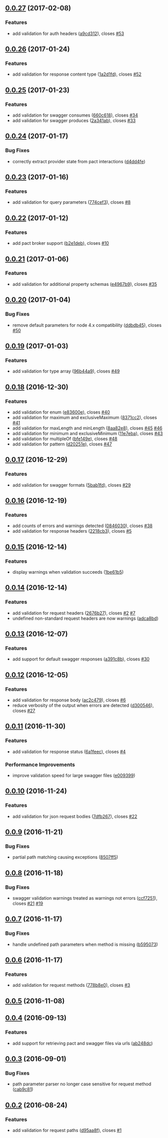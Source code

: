 <a name="0.0.27"></a>
## [0.0.27](https://bitbucket.org/atlassian/swagger-pact-validator/compare/0.0.26...v0.0.27) (2017-02-08)


### Features

* add validation for auth headers ([a9cd312](https://bitbucket.org/atlassian/swagger-pact-validator/commits/a9cd312)), closes [#53](https://bitbucket.org/atlassian/swagger-pact-validator/issue/53)



<a name="0.0.26"></a>
## [0.0.26](https://bitbucket.org/atlassian/swagger-pact-validator/compare/0.0.25...v0.0.26) (2017-01-24)


### Features

* add validation for response content type ([1a2d1fd](https://bitbucket.org/atlassian/swagger-pact-validator/commits/1a2d1fd)), closes [#52](https://bitbucket.org/atlassian/swagger-pact-validator/issue/52)



<a name="0.0.25"></a>
## [0.0.25](https://bitbucket.org/atlassian/swagger-pact-validator/compare/0.0.24...v0.0.25) (2017-01-23)


### Features

* add validation for swagger consumes ([660c618](https://bitbucket.org/atlassian/swagger-pact-validator/commits/660c618)), closes [#34](https://bitbucket.org/atlassian/swagger-pact-validator/issue/34)
* add validation for swagger produces ([2a341ab](https://bitbucket.org/atlassian/swagger-pact-validator/commits/2a341ab)), closes [#33](https://bitbucket.org/atlassian/swagger-pact-validator/issue/33)



<a name="0.0.24"></a>
## [0.0.24](https://bitbucket.org/atlassian/swagger-pact-validator/compare/0.0.23...v0.0.24) (2017-01-17)


### Bug Fixes

* correctly extract provider state from pact interactions ([d4dd4fe](https://bitbucket.org/atlassian/swagger-pact-validator/commits/d4dd4fe))



<a name="0.0.23"></a>
## [0.0.23](https://bitbucket.org/atlassian/swagger-pact-validator/compare/0.0.22...v0.0.23) (2017-01-16)


### Features

* add validation for query parameters ([774cef3](https://bitbucket.org/atlassian/swagger-pact-validator/commits/774cef3)), closes [#8](https://bitbucket.org/atlassian/swagger-pact-validator/issue/8)



<a name="0.0.22"></a>
## [0.0.22](https://bitbucket.org/atlassian/swagger-pact-validator/compare/0.0.21...v0.0.22) (2017-01-12)


### Features

* add pact broker support ([b2e1deb](https://bitbucket.org/atlassian/swagger-pact-validator/commits/b2e1deb)), closes [#10](https://bitbucket.org/atlassian/swagger-pact-validator/issue/10)



<a name="0.0.21"></a>
## [0.0.21](https://bitbucket.org/atlassian/swagger-pact-validator/compare/0.0.20...v0.0.21) (2017-01-06)


### Features

* add validation for additional property schemas ([e4967b9](https://bitbucket.org/atlassian/swagger-pact-validator/commits/e4967b9)), closes [#35](https://bitbucket.org/atlassian/swagger-pact-validator/issue/35)



<a name="0.0.20"></a>
## [0.0.20](https://bitbucket.org/atlassian/swagger-pact-validator/compare/0.0.19...v0.0.20) (2017-01-04)


### Bug Fixes

* remove default parameters for node 4.x compatibility ([ddbdb45](https://bitbucket.org/atlassian/swagger-pact-validator/commits/ddbdb45)), closes [#50](https://bitbucket.org/atlassian/swagger-pact-validator/issue/50)



<a name="0.0.19"></a>
## [0.0.19](https://bitbucket.org/atlassian/swagger-pact-validator/compare/0.0.18...v0.0.19) (2017-01-03)


### Features

* add validation for type array ([96b44a9](https://bitbucket.org/atlassian/swagger-pact-validator/commits/96b44a9)), closes [#49](https://bitbucket.org/atlassian/swagger-pact-validator/issue/49)



<a name="0.0.18"></a>
## [0.0.18](https://bitbucket.org/atlassian/swagger-pact-validator/compare/0.0.17...v0.0.18) (2016-12-30)


### Features

* add validation for enum ([e83600e](https://bitbucket.org/atlassian/swagger-pact-validator/commits/e83600e)), closes [#40](https://bitbucket.org/atlassian/swagger-pact-validator/issue/40)
* add validation for maximum and exclusiveMaximum ([8371cc2](https://bitbucket.org/atlassian/swagger-pact-validator/commits/8371cc2)), closes [#41](https://bitbucket.org/atlassian/swagger-pact-validator/issue/41)
* add validation for maxLength and minLength ([8aa82e8](https://bitbucket.org/atlassian/swagger-pact-validator/commits/8aa82e8)), closes [#45](https://bitbucket.org/atlassian/swagger-pact-validator/issue/45) [#46](https://bitbucket.org/atlassian/swagger-pact-validator/issue/46)
* add validation for minimum and exclusiveMinimum ([11e7eba](https://bitbucket.org/atlassian/swagger-pact-validator/commits/11e7eba)), closes [#43](https://bitbucket.org/atlassian/swagger-pact-validator/issue/43)
* add validation for multipleOf ([bfe149e](https://bitbucket.org/atlassian/swagger-pact-validator/commits/bfe149e)), closes [#48](https://bitbucket.org/atlassian/swagger-pact-validator/issue/48)
* add validation for pattern ([d20251e](https://bitbucket.org/atlassian/swagger-pact-validator/commits/d20251e)), closes [#47](https://bitbucket.org/atlassian/swagger-pact-validator/issue/47)



<a name="0.0.17"></a>
## [0.0.17](https://bitbucket.org/atlassian/swagger-pact-validator/compare/0.0.16...v0.0.17) (2016-12-29)


### Features

* add validation for swagger formats ([5bab1fd](https://bitbucket.org/atlassian/swagger-pact-validator/commits/5bab1fd)), closes [#29](https://bitbucket.org/atlassian/swagger-pact-validator/issue/29)



<a name="0.0.16"></a>
## [0.0.16](https://bitbucket.org/atlassian/swagger-pact-validator/compare/0.0.15...v0.0.16) (2016-12-19)


### Features

* add counts of errors and warnings detected ([0846030](https://bitbucket.org/atlassian/swagger-pact-validator/commits/0846030)), closes [#38](https://bitbucket.org/atlassian/swagger-pact-validator/issue/38)
* add validation for response headers ([2218cb3](https://bitbucket.org/atlassian/swagger-pact-validator/commits/2218cb3)), closes [#5](https://bitbucket.org/atlassian/swagger-pact-validator/issue/5)



<a name="0.0.15"></a>
## [0.0.15](https://bitbucket.org/atlassian/swagger-pact-validator/compare/0.0.14...v0.0.15) (2016-12-14)


### Features

* display warnings when validation succeeds ([1be61b5](https://bitbucket.org/atlassian/swagger-pact-validator/commits/1be61b5))



<a name="0.0.14"></a>
## [0.0.14](https://bitbucket.org/atlassian/swagger-pact-validator/compare/0.0.13...v0.0.14) (2016-12-14)


### Features

* add validation for request headers ([2676b27](https://bitbucket.org/atlassian/swagger-pact-validator/commits/2676b27)), closes [#2](https://bitbucket.org/atlassian/swagger-pact-validator/issue/2) [#7](https://bitbucket.org/atlassian/swagger-pact-validator/issue/7)
* undefined non-standard request headers are now warnings ([adca8bd](https://bitbucket.org/atlassian/swagger-pact-validator/commits/adca8bd))



<a name="0.0.13"></a>
## [0.0.13](https://bitbucket.org/atlassian/swagger-pact-validator/compare/0.0.12...v0.0.13) (2016-12-07)


### Features

* add support for default swagger responses ([a391c8b](https://bitbucket.org/atlassian/swagger-pact-validator/commits/a391c8b)), closes [#30](https://bitbucket.org/atlassian/swagger-pact-validator/issue/30)



<a name="0.0.12"></a>
## [0.0.12](https://bitbucket.org/atlassian/swagger-pact-validator/compare/0.0.11...v0.0.12) (2016-12-05)


### Features

* add validation for response body ([ac2c479](https://bitbucket.org/atlassian/swagger-pact-validator/commits/ac2c479)), closes [#6](https://bitbucket.org/atlassian/swagger-pact-validator/issue/6)
* reduce verbosity of the output when errors are detected ([d300546](https://bitbucket.org/atlassian/swagger-pact-validator/commits/d300546)), closes [#27](https://bitbucket.org/atlassian/swagger-pact-validator/issue/27)



<a name="0.0.11"></a>
## [0.0.11](https://bitbucket.org/atlassian/swagger-pact-validator/compare/0.0.10...v0.0.11) (2016-11-30)


### Features

* add validation for response status ([6a1feec](https://bitbucket.org/atlassian/swagger-pact-validator/commits/6a1feec)), closes [#4](https://bitbucket.org/atlassian/swagger-pact-validator/issue/4)


### Performance Improvements

* improve validation speed for large swagger files ([e009399](https://bitbucket.org/atlassian/swagger-pact-validator/commits/e009399))



<a name="0.0.10"></a>
## [0.0.10](https://bitbucket.org/atlassian/swagger-pact-validator/compare/0.0.9...v0.0.10) (2016-11-24)


### Features

* add validation for json request bodies ([7dfb267](https://bitbucket.org/atlassian/swagger-pact-validator/commits/7dfb267)), closes [#22](https://bitbucket.org/atlassian/swagger-pact-validator/issue/22)



<a name="0.0.9"></a>
## [0.0.9](https://bitbucket.org/atlassian/swagger-pact-validator/compare/0.0.8...v0.0.9) (2016-11-21)


### Bug Fixes

* partial path matching causing exceptions ([8507ff5](https://bitbucket.org/atlassian/swagger-pact-validator/commits/8507ff5))



<a name="0.0.8"></a>
## [0.0.8](https://bitbucket.org/atlassian/swagger-pact-validator/compare/0.0.7...v0.0.8) (2016-11-18)


### Bug Fixes

* swagger validation warnings treated as warnings not errors ([ccf7251](https://bitbucket.org/atlassian/swagger-pact-validator/commits/ccf7251)), closes [#21](https://bitbucket.org/atlassian/swagger-pact-validator/issue/21) [#19](https://bitbucket.org/atlassian/swagger-pact-validator/issue/19)



<a name="0.0.7"></a>
## [0.0.7](https://bitbucket.org/atlassian/swagger-pact-validator/compare/0.0.6...v0.0.7) (2016-11-17)


### Bug Fixes

* handle undefined path parameters when method is missing ([b595073](https://bitbucket.org/atlassian/swagger-pact-validator/commits/b595073))



<a name="0.0.6"></a>
## [0.0.6](https://bitbucket.org/atlassian/swagger-pact-validator/compare/0.0.5...v0.0.6) (2016-11-17)


### Features

* add validation for request methods ([778b8e0](https://bitbucket.org/atlassian/swagger-pact-validator/commits/778b8e0)), closes [#3](https://bitbucket.org/atlassian/swagger-pact-validator/issue/3)



<a name="0.0.5"></a>
## [0.0.5](https://bitbucket.org/atlassian/swagger-pact-validator/compare/0.0.4...v0.0.5) (2016-11-08)



<a name="0.0.4"></a>
## [0.0.4](https://bitbucket.org/atlassian/swagger-pact-validator/compare/0.0.3...v0.0.4) (2016-09-13)


### Features

* add support for retrieving pact and swagger files via urls ([ab248dc](https://bitbucket.org/atlassian/swagger-pact-validator/commits/ab248dc))



<a name="0.0.3"></a>
## [0.0.3](https://bitbucket.org/atlassian/swagger-pact-validator/compare/0.0.2...v0.0.3) (2016-09-01)


### Bug Fixes

* path parameter parser no longer case sensitive for request method ([cab9c81](https://bitbucket.org/atlassian/swagger-pact-validator/commits/cab9c81))



<a name="0.0.2"></a>
## [0.0.2](https://bitbucket.org/atlassian/swagger-pact-validator/compare/0.0.1...v0.0.2) (2016-08-24)


### Features

* add validation for request paths ([d95aa8f](https://bitbucket.org/atlassian/swagger-pact-validator/commits/d95aa8f)), closes [#1](https://bitbucket.org/atlassian/swagger-pact-validator/issue/1)



